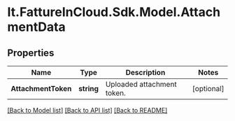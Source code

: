 # It.FattureInCloud.Sdk.Model.AttachmentData

## Properties

Name | Type | Description | Notes
------------ | ------------- | ------------- | -------------
**AttachmentToken** | **string** | Uploaded attachment token. | [optional] 

[[Back to Model list]](../README.md#documentation-for-models) [[Back to API list]](../README.md#documentation-for-api-endpoints) [[Back to README]](../README.md)

